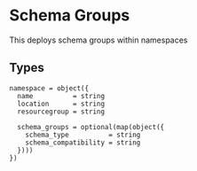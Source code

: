 # Schema Groups

This deploys schema groups within namespaces

## Types

```hcl
namespace = object({
  name          = string
  location      = string
  resourcegroup = string

  schema_groups = optional(map(object({
    schema_type          = string
    schema_compatibility = string
  })))
})
```
